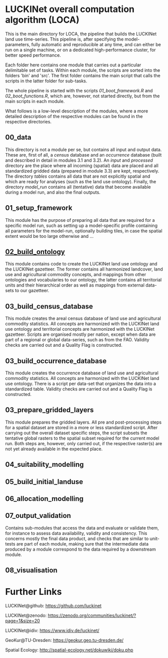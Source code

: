# LUCKINet overall computation algorithm (LOCA)

This is the main directory for LOCA, the pipeline that builds the LUCKINet land use time-series. This pipeline is, after specifying the model-parameters, fully automatic and reproducible at any time, and can either be run on a single machine, or on a dedicated high-performance cluster, for better speed performance.

Each folder here contains one module that carries out a particular delimitable set of tasks. Within each module, the scripts are sorted into the folders 'bin' and 'src'. The first folder contains the main script that calls the scripts in the latter folder for sub-tasks.

The whole pipeline is started with the scripts *01_boot_framework.R* and *02_boot_functions.R*, which are, however, not started directly, but from the main scripts in each module.

What follows is a low-level description of the modules, where a more detailed description of the respective modules can be found in the respective directories.

## 00_data

This directory is not a module per se, but contains all input and output data. These are, first of all, a *census* database and an *occurrence* database (built and described in detail in modules 3.1 and 3.2). An *input* and *processed* directory are the place where all incoming (spatial) data are placed and all standardized gridded data (prepared in module 3.3) are kept, respectively. The directory *tables* contains all data that are not explicitly spatial and which are ready for analyses (such as the land use ontology). Finally, the directory *model_run* contains all (tentative) data that become available during a model run, and also the final outputs.

## 01_setup_framework

This module has the purpose of preparing all data that are required for a specific model run, such as setting up a model-specific profile containing all parameters for the model-run, optionally building tiles, in case the spatial extent would be too large otherwise and ...

## [02_build_ontology](02_build_ontology)

This module contains code to create the LUCKINet land use ontology and the LUCKINet gazetteer. The former contains all harmonized landcover, land use and agricultural commodity concepts, and mappings from other ontologies and vocabularies to our ontology, the latter contains all territorial units and their hierarchical order as well as mappings from external data-sets to our gazetteer.

## 03_build_census_database

This module creates the areal census database of land use and agricultural commodity statistics. All concepts are harmonized with the LUCKINet land use ontology and territorial concepts are harmonized with the LUCKINet gazetteer. Scripts are organised mostly per nation, except when data are part of a regional or global data-series, such as from the FAO. Validity checks are carried out and a Quality Flag is constructed.

## 03_build_occurrence_database

This module creates the occurrence database of land use and agricultural commodity statistics. All concepts are harmonized with the LUCKINet land use ontology. There is a script per data-set that organizes the data into a standardized table. Validity checks are carried out and a Quality Flag is constructed.

## 03_prepare_gridded_layers

This module prepares the gridded layers. All pre and post-processing steps for a spatial dataset are stored in a more or less standardized script. After carrying out the overall dataset specific steps, the script subsets the tentative global rasters to the spatial subset required for the current model run. Both steps are, however, only carried out, if the respective raster(s) are not yet already available in the expected place.

## 04_suitability_modelling

## 05_build_initial_landuse

## 06_allocation_modelling

## 07_output_validation

Contains sub-modules that access the data and evaluate or validate them, for instance to assess data availability, validity and consistency. This concerns mostly the final data product, and checks that are similar to unit-tests are part of each module, making sure that the intermediate data produced by a module correspond to the data required by a downstream module.

## 08_visualisation

# Further Links

LUCKINet\@github: <https://github.com/luckinet>

LUCKINet\@zenodo: <https://zenodo.org/communities/luckinet/?page=1&size=20>

LUCKINet\@idiv: <https://www.idiv.de/luckinet/>

GeoKur\@TU-Dresden: <https://geokur.geo.tu-dresden.de/>

Spatial Ecology: <http://spatial-ecology.net/dokuwiki/doku.php>
